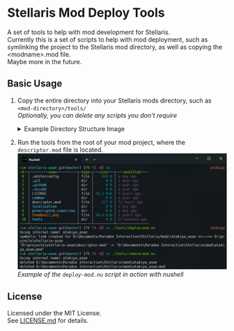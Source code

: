 # Stellaris Mod Deploy Tools

A set of tools to help with mod development for Stellaris.  
Currently this is a set of scripts to help with mod deployment, such as symlinking the project to the Stellaris mod directory, as well as copying the &lt;modname&gt;.mod file.  
Maybe more in the future.

## Basic Usage
1. Copy the entire directory into your Stellaris mods directory, such as `<mod-directory>/tools/`  
_Optionally, you can delete any scripts you don't require_  

	<details><summary>Example Directory Structure Image</summary>

	![Example of the directory tree with the tools installed](.github/usage-dir-structure.png)
	</details>  

1. Run the tools from the root of your mod project, where the `descriptor.mod` file is located.
	![nushell deploy-mod example](.github/usage-deploy-nushell.png)
_Example of the `deploy-mod.nu` script in action with nushell_

## License
Licensed under the MIT License.  
See [LICENSE.md](LICENSE.md) for details.
